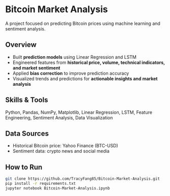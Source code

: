 # Bitcoin Market Analysis

A project focused on predicting Bitcoin prices using machine learning and sentiment analysis.

## Overview
- Built **prediction models** using Linear Regression and LSTM
- Engineered features from **historical price, volume, technical indicators, and market sentiment**
- Applied **bias correction** to improve prediction accuracy
- Visualized trends and predictions for **actionable insights and market analysis**

## Skills & Tools
Python, Pandas, NumPy, Matplotlib, Linear Regression, LSTM, Feature Engineering, Sentiment Analysis, Data Visualization

## Data Sources
- Historical Bitcoin price: Yahoo Finance (BTC-USD)
- Sentiment data: crypto news and social media

## How to Run
```bash
git clone https://github.com/TracyFang85/Bitcoin-Market-Analysis.git
pip install -r requirements.txt
jupyter notebook Bitcoin-Market-Analysis.ipynb

